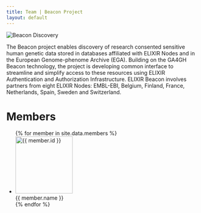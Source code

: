 ```yaml
---
title: Team | Beacon Project
layout: default
---
```

<img src="assets/images/beacon-discovery.gif" alt="Beacon Discovery" />

The Beacon project enables discovery of research consented sensitive human genetic data stored in databases affiliated with ELIXIR Nodes and in the European Genome-phenome Archive (EGA). Building on the GA4GH Beacon technology, the project is developing common interface to streamline and simplify access to these resources using ELIXIR Authentication and Authorization Infrastructure. ELIXIR Beacon involves partners from eight ELIXIR Nodes: EMBL-EBI, Belgium, Finland, France, Netherlands, Spain, Sweden and Switzerland.

# Members
<!-- If you want to add or edit a member, go to _data/nodes.json -->
<ul class="tiles">
{% for member in site.data.members %}
  <li>
    <img src="{{ member.imageSrc }}" alt="{{ member.id }}" width="150"/><br />
    {{ member.name }}
  </li>
{% endfor %}
</ul>

<!--
You can use HTML elements in Markdown, such as the comment element, and they won't be affected by a markdown parser. However, if you create an HTML element in your markdown file, you cannot use markdown syntax within that element's contents.
-->
